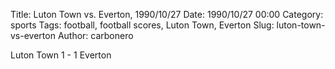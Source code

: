 Title: Luton Town vs. Everton, 1990/10/27
Date: 1990/10/27 00:00
Category: sports
Tags: football, football scores, Luton Town, Everton
Slug: luton-town-vs-everton
Author: carbonero


Luton Town 1 - 1 Everton
